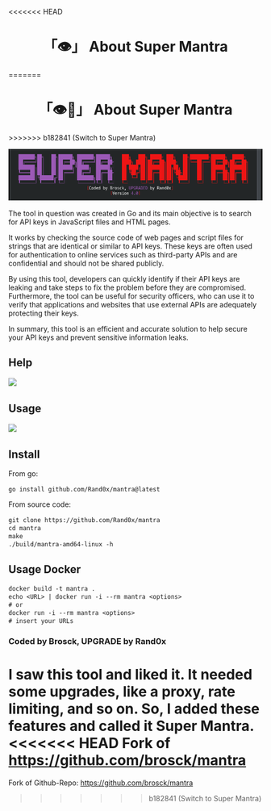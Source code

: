 <<<<<<< HEAD
<h1 align="center">「👁️」 About Super Mantra</h1>
=======
<h1 align="center">「👁️🔑」 About Super Mantra</h1>
>>>>>>> b182841 (Switch to Super Mantra)

<p align="center"><img src="assets/banner.png"></p>

The tool in question was created in Go and its main objective is to search for API keys in JavaScript files and HTML pages.

It works by checking the source code of web pages and script files for strings that are identical or similar to API keys. These keys are often used for authentication to online services such as third-party APIs and are confidential and should not be shared publicly.

By using this tool, developers can quickly identify if their API keys are leaking and take steps to fix the problem before they are compromised. Furthermore, the tool can be useful for security officers, who can use it to verify that applications and websites that use external APIs are adequately protecting their keys.

In summary, this tool is an efficient and accurate solution to help secure your API keys and prevent sensitive information leaks.

## Help
![](assets/help.png)

## Usage
![](assets/usage1.png)

## Install

From go:

```
go install github.com/Rand0x/mantra@latest
```

From source code:

```
git clone https://github.com/Rand0x/mantra
cd mantra
make
./build/mantra-amd64-linux -h
```

## Usage Docker

```
docker build -t mantra .
echo <URL> | docker run -i --rm mantra <options>
# or
docker run -i --rm mantra <options>
# insert your URLs
```

### Coded by Brosck, UPGRADE by Rand0x

I saw this tool and liked it. It needed some upgrades, like a proxy, rate limiting, and so on. So, I added these features and called it Super Mantra.
<<<<<<< HEAD
Fork of https://github.com/brosck/mantra
=======
Fork of Github-Repo: https://github.com/brosck/mantra
>>>>>>> b182841 (Switch to Super Mantra)

